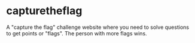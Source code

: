# capturetheflag
A "capture the flag" challenge website where you need to solve questions to get points or "flags". The person with more flags wins.
